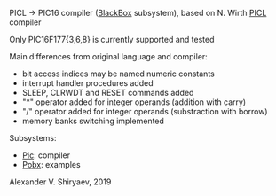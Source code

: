 PICL → PIC16 compiler ([BlackBox](http://www.oberon.ch/blackbox.html) subsystem), based on N. Wirth [PICL](http://people.inf.ethz.ch/wirth/PICL/index.html) compiler

Only PIC16F177{3,6,8} is currently supported and tested

Main differences from original language and compiler:
* bit access indices may be named numeric constants
* interrupt handler procedures added
* SLEEP, CLRWDT and RESET commands added
* "*" operator added for integer operands (addition with carry)
* "/" operator added for integer operands (substraction with borrow)
* memory banks switching implemented

Subsystems:
* [Pic](Pic): compiler
* [Pobx](Pobx): examples

Alexander V. Shiryaev, 2019

